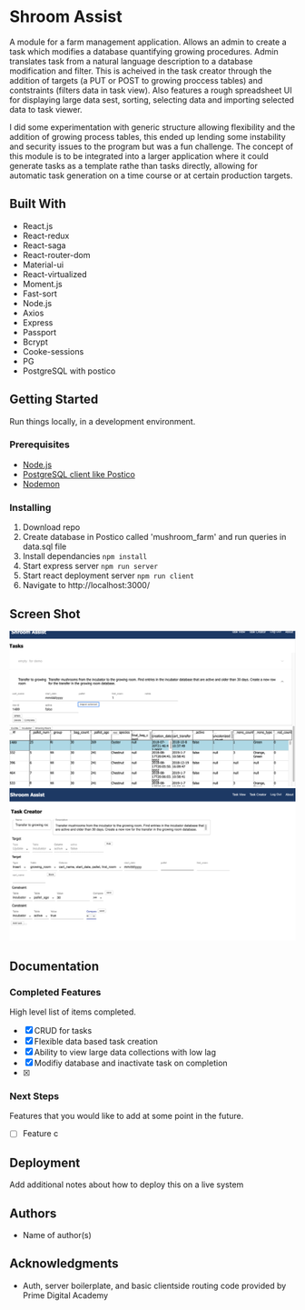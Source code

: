 # Shroom Assist

A module for a farm management application. Allows an admin to create a task which modifies a database quantifying growing procedures. Admin translates task from a natural language description to a database modification and filter. This is acheived in the task creator through the addition of targets (a PUT or POST to growing proccess tables) and contstraints (filters data in task view). Also features a rough spreadsheet UI for displaying large data sest, sorting, selecting data and importing selected data to task viewer. 

I did some experimentation with generic structure allowing flexibility and the addition of growing process tables, this ended up lending some instability and security issues to the program but was a fun challenge. The concept of this module is to be integrated into a larger application where it could generate tasks as a template rathe than tasks directly, allowing for automatic task generation on a time course or at certain production targets.

## Built With

* React.js
* React-redux
* React-saga
* React-router-dom
* Material-ui
* React-virtualized
* Moment.js
* Fast-sort
* Node.js
* Axios
* Express
* Passport
* Bcrypt
* Cooke-sessions
* PG
* PostgreSQL with postico

## Getting Started
Run things locally, in a development environment.

### Prerequisites

- [Node.js](https://nodejs.org/en/)
- [PostgreSQL client like Postico](https://eggerapps.at/postico/)
- [Nodemon](https://nodemon.io/)

### Installing

1. Download repo
2. Create database in Postico called 'mushroom_farm' and run queries in data.sql file
3. Install dependancies 
`npm install`
4. Start express server 
`npm run server`
5. Start react deployment server
`npm run client`
6. Navigate to http://localhost:3000/

## Screen Shot

![task_view](/screenshots/task_view.png)
![task_creator](/screenshots/task_create.png)

## Documentation

### Completed Features

High level list of items completed.

- [x] CRUD for tasks
- [x] Flexible data based task creation
- [x] Ability to view large data collections with low lag
- [x] Modifiy database and inactivate task on completion
- [x] 

### Next Steps

Features that you would like to add at some point in the future.

- [ ] Feature c

## Deployment

Add additional notes about how to deploy this on a live system

## Authors

* Name of author(s)


## Acknowledgments

* Auth, server boilerplate, and basic clientside routing code provided by Prime Digital Academy
